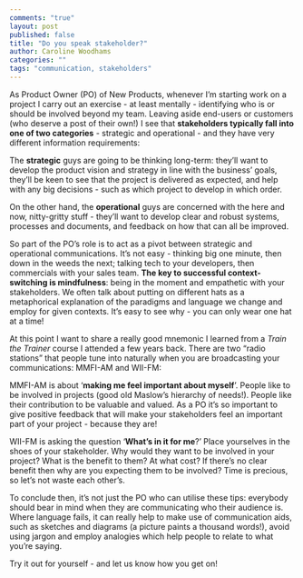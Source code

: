 ```yaml
---
comments: "true"
layout: post
published: false
title: "Do you speak stakeholder?"
author: Caroline Woodhams
categories: ""
tags: "communication, stakeholders"
---
```


As Product Owner (PO) of New Products, whenever I’m starting work on a project I carry out an exercise - at least mentally - identifying who is or should be involved beyond my team. Leaving aside end-users or customers (who deserve a post of their own!) I see that **stakeholders typically fall into one of two categories** - strategic and operational - and they have very different information requirements:

The **strategic** guys are going to be thinking long-term: they’ll want to develop the product vision and strategy in line with the business’ goals, they’ll be keen to see that the project is delivered as expected, and help with any big decisions - such as which project to develop in which order. 

On the other hand, the **operational** guys are concerned with the here and now, nitty-gritty stuff - they’ll want to develop clear and robust systems, processes and documents, and feedback on how that can all be improved.

So part of the PO’s role is to act as a pivot between strategic and operational communications. It’s not easy - thinking big one minute, then down in the weeds the next; talking tech to your developers, then commercials with your sales team. **The key to successful context-switching is mindfulness**: being in the moment and empathetic with your stakeholders. We often talk about putting on different hats as a metaphorical explanation of the paradigms and language we change and employ for given contexts. It’s easy to see why - you can only wear one hat at a time! 

At this point I want to share a really good mnemonic I learned from a _Train the Trainer_ course I attended a few years back. There are two “radio stations” that people tune into naturally when you are broadcasting your communications: MMFI-AM and WII-FM:

MMFI-AM is about ‘**making me feel important about myself**’. People like to be involved in projects (good old Maslow’s hierarchy of needs!). People like their contribution to be valuable and valued. As a PO it’s so important to give positive feedback that will make your stakeholders feel an important part of your project - because they are!

WII-FM is asking the question ‘**What’s in it for me**?’ Place yourselves in the shoes of your stakeholder. Why would they want to be involved in your project? What is the benefit to them? At what cost? If there’s no clear benefit then why are you expecting them to be involved? Time is precious, so let’s not waste each other’s.

To conclude then, it’s not just the PO who can utilise these tips: everybody should bear in mind when they are communicating who their audience is. Where language fails, it can really help to make use of communication aids, such as sketches and diagrams (a picture paints a thousand words!), avoid using jargon and employ analogies which help people to relate to what you’re saying.

Try it out for yourself - and let us know how you get on!